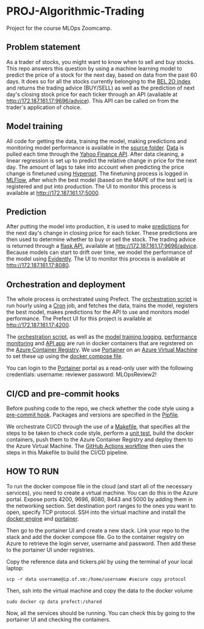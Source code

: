 PROJ-Algorithmic-Trading
==============================

Project for the course MLOps Zoomcamp.

Problem statement
-----------------

As a trader of stocks, you might want to know when to sell and buy stocks. This repo answers this question by using a machine learning model to predict the price of a stock for the next day, based on data from the past 60 days. It does so for all the stocks currently belonging to the [BEL 2O index](https://live.euronext.com/en/product/indices/BE0389555039-XBRU/market-information) and returns the trading advice (BUY/SELL) as well as the prediction of next day's closing stock price for each ticker through an API (available at http://172.187.161.17:9696/advice). This API can be called on from the trader's application of choice.


Model training
--------------

All code for getting the data, training the model, making predictions and monitoring model performance is available in the [source folder](./src/). [Data](./src/data/) is pulled each time through the [Yahoo Finance API](https://pypi.org/project/yfinance/). After data cleaning, a linear regression is set up to predict the relative change in price for the next day. The amount of lags to take into account when predicting the price change is finetuned using [Hyperopt](http://hyperopt.github.io/hyperopt/). The finetuning process is logged in [MLFlow](./src/train_model/), after which the best model (based on the MAPE of the test set) is registered and put into production. The UI to monitor this process is available at http://172.187.161.17:5000.

Prediction
----------
After putting the model into production, it is used to make [predictions](./src/predict/) for the next day's change in closing price for each ticker. These predictions are then used to determine whether to buy or sell the stock. The trading advice is returned through a [flask API](./src/predict/app/), available at http://172.187.161.17:9696/advice. Because models can start to drift over time, we model the performance of the model using [Evidently](https://evidentlyai.com/). The UI to monitor this process is available at http://172.187.161.17:8080.

Orchestration and deployment
----------------------------
The whole process is orchestrated using Prefect. The [orchestration script](./run.py) is run hourly using a [Cron](./crontab) job, and fetches the data, trains the model, registers the best model, makes predictions for the API to use and monitors model performance. The Prefect UI for this project is available at http://172.187.161.17:4200.

The [orchestration script](./Dockerfile), as well as the [model training logging](./src/train_model/Dockerfile), [performance monitoring](./src/monitoring/Dockerfile) and [API app](./src/predict/app/Dockerfile) are run in docker containers that are registered on the [Azure Container Registry](https://azure.microsoft.com/en-us/services/container-registry/). We use [Portainer](https://172.187.161.17:9443) on an [Azure Virtual Machine](https://azure.microsoft.com/en-us/services/virtual-machines/) to set these up using the [docker compose file](./docker-compose.yaml).

You can login to the [Portainer](https://172.187.161.17:9443) portal as a read-only user with the following credentials:
username: reviewer
password: MLOpsReview2!

CI/CD and pre-commit hooks
--------------------------
Before pushing code to the repo, we check whether the code style using a [pre-commit hook](.pre-commit-config.yaml). Packages and versions are specified in the [Pipfile](./Pipfile).

We orchestrate CI/CD through the use of a [Makefile](./Makefile), that specifies all the steps to be taken to check code style, perform a [unit test](./tests/), build the docker containers, push them to the Azure Container Registry and deploy them to the Azure Virtual Machine. The [GitHub Actions workflow](.github/workflows/) then uses the steps in this Makefile to build the CI/CD pipeline.

HOW TO RUN
----------
To run the docker compose file in the cloud (and start all of the necessary services), you need to create a virtual machine. You can do this in the Azure portal.
Expose ports 4200, 9696, 8080, 9443 and 5000 by adding them in the networking section. Set destination port ranges to the ones you want to open, specify TCP protocol. SSH into the virtual machine and install the [docker engine](https://docs.docker.com/engine/install/ubuntu/) and [portainer](https://docs.portainer.io/start/install-ce/server/docker/linux).

Then go to the portainer UI and create a new stack. Link your repo to the stack and add the docker compose file.
Go to the container registry on Azure to retrieve the login server, username and password. Then add these to the portainer UI under registries.

Copy the reference data and tickers.pkl by using the terminal of your local laptop:

```scp -r data username@ip.of.vm:/home/username #secure copy protocol ```

Then, ssh into the virtual machine and copy the data to the docker volume

```sudo docker cp data prefect:/shared```

Now, all the services should be running. You can check this by going to the portainer UI and checking the containers.
